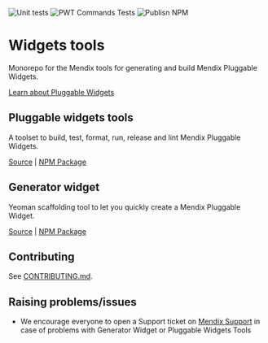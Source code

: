 ![Unit tests](https://github.com/mendix/widgets-tools/actions/workflows/UnitTests.yml/badge.svg?branch=master)
![PWT Commands Tests](https://github.com/mendix/widgets-tools/actions/workflows/TestPWTCommands.yml/badge.svg?branch=master)
![Publisn NPM](https://github.com/mendix/widgets-tools/actions/workflows/PublishNpm.yml/badge.svg?branch=master)

# Widgets tools

Monorepo for the Mendix tools for generating and build Mendix Pluggable Widgets.

[Learn about Pluggable Widgets](https://docs.mendix.com/howto/extensibility/pluggable-widgets/)

## Pluggable widgets tools

A toolset to build, test, format, run, release and lint Mendix Pluggable Widgets.

[Source](./packages/pluggable-widgets-tools/) | [NPM Package](https://www.npmjs.com/package/@mendix/pluggable-widgets-tools)

## Generator widget

Yeoman scaffolding tool to let you quickly create a Mendix Pluggable Widget.

[Source](./packages/generator-widget/) | [NPM Package](https://www.npmjs.com/package/@mendix/generator-widget)

## Contributing

See [CONTRIBUTING.md](https://github.com/mendix/widgets-tools/blob/master/CONTRIBUTING.md).

## Raising problems/issues

-   We encourage everyone to open a Support ticket on [Mendix Support](https://support.mendix.com) in case of problems with Generator Widget or Pluggable Widgets Tools
